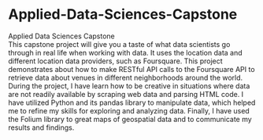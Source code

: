 # Applied-Data-Sciences-Capstone
Applied Data Sciences Capstone  
This capstone project will give you a taste of what data scientists go through in real life when working with data. It uses the location data and different location data providers, such as Foursquare. This project demonstrates about how to make RESTful API calls to the Foursquare API to retrieve data about venues in different neighborhoods around the world. During the project, I have learn how to be creative in situations where data are not readily available by scraping web data and parsing HTML code. I have utilized Python and its pandas library to manipulate data, which helped me to refine my skills for exploring and analyzing data. Finally, I have used the Folium library to great maps of geospatial data and to communicate my results and findings.
